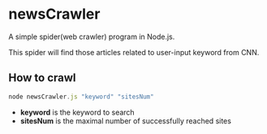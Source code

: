 # newsCrawler

A simple spider(web crawler) program in Node.js.

This spider will find those articles related to user-input keyword from CNN.

## How to crawl
```javascript
node newsCrawler.js "keyword" "sitesNum"
```

* **keyword** is the keyword to search
* **sitesNum** is the maximal number of successfully reached sites
